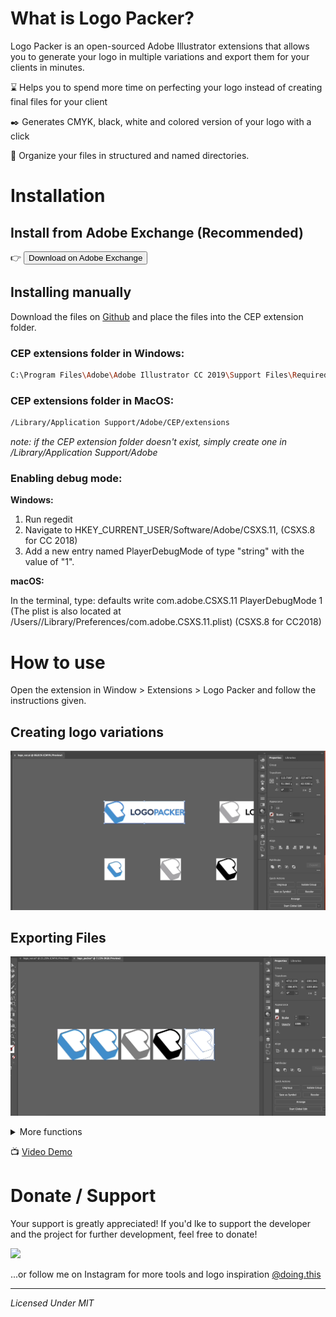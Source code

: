 # What is Logo Packer?

Logo Packer is an open-sourced Adobe Illustrator extensions that allows you to generate your logo in multiple variations and export them for your clients in minutes.

:hourglass: Helps you to spend more time on perfecting your logo instead of creating final files for your client

:black_nib: Generates CMYK, black, white and colored version of your logo with a click

:open_file_folder: Organize your files in structured and named directories.

# Installation
## Install from Adobe Exchange (Recommended)
👉 <a href="https://exchange.adobe.com/creativecloud.details.106003.html"><button name="button">Download on Adobe Exchange</button></a>

## Installing manually
Download the files on [Github](https://github.com/mevCJ/logo-packer) and place the files into the CEP extension folder. 

### CEP extensions folder in Windows: 
``` bash
C:\Program Files\Adobe\Adobe Illustrator CC 2019\Support Files\Required
```

### CEP extensions folder in MacOS: 
``` bash
/Library/Application Support/Adobe/CEP/extensions
```

<i>note: if the CEP extension folder doesn't exist, simply create one in /Library/Application Support/Adobe </i>

### Enabling debug mode:

**Windows:** 
1. Run regedit 
2. Navigate to HKEY_CURRENT_USER/Software/Adobe/CSXS.11, (CSXS.8 for CC 2018)
3. Add a new entry named PlayerDebugMode of type "string" with the value of "1".

**macOS:**

In the terminal, type: defaults write com.adobe.CSXS.11 PlayerDebugMode 1 (The plist is also located at /Users//Library/Preferences/com.adobe.CSXS.11.plist) (CSXS.8 for CC2018)



# How to use
Open the extension in Window > Extensions > Logo Packer and follow the instructions given.

## Creating logo variations
![logo-variation-demo](https://github.com/mevCJ/logo-packer/blob/gh-pages/assets/create-variants.gif?raw=true)

## Exporting Files
![export-files-demo](https://github.com/mevCJ/logo-packer/blob/gh-pages/assets/export-files.gif?raw=true)

<details>
  <summary>More functions</summary>
  
  ## Inverted logo type
  ![inverted-logo-type-demo](https://raw.githubusercontent.com/wiki/schroef/logo-packer/inverted-logo-color-v132.gif?raw=true)

  ## Export sizes JPG & PNG
  ![export-sizes-demo](https://raw.githubusercontent.com/wiki/schroef/logo-packer/export-szes-jpg-png-v131.gif?raw=true)
  
  ## Custom Black for Print & Digital
  ![custom-black-demo](https://raw.githubusercontent.com/wiki/schroef/logo-packer/custom-black-color-options-v132.gif?raw=true)
  
  ## Custom Gray for Print & Digital
  ![custom-gray-demo](https://raw.githubusercontent.com/wiki/schroef/logo-packer/custom-gray-colors-v132.gif?raw=true)

  ## Margin & padding
  ![export-files-demo](https://github.com/mevCJ/logo-packer/blob/gh-pages/assets/margin-padding.gif?raw=true)

  ## Export format settings
  ![export-files-demo](https://github.com/mevCJ/logo-packer/blob/gh-pages/assets/export-format-settings.gif?raw=true)

  ## Save all types (beta)
  ![export-files-demo](https://github.com/mevCJ/logo-packer/blob/gh-pages/assets/save-all-types.gif?raw=true)

</details>

:tv: [Video Demo](https://youtu.be/8cH3x6DNdsM)

# Donate / Support
Your support is greatly appreciated! If you'd lke to support the developer and the project for further development, feel free to donate!

<a href="https://www.buymeacoffee.com/doingdesign"><img src="https://img.buymeacoffee.com/button-api/?text=Buy me a pizza&emoji=🍕&slug=doingdesign&button_colour=5F7FFF&font_colour=ffffff&font_family=Poppins&outline_colour=000000&coffee_colour=FFDD00"></a>

...or follow me on Instagram for more tools and logo inspiration [@doing.this](https://www.instagram.com/)

---------
<i>Licensed Under MIT</i>

